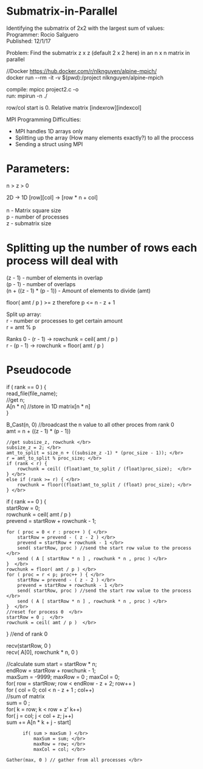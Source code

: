 # Submatrix-in-Parallel

Identifying the submatrix of 2x2 with the largest sum of values: </br>
Programmer: Rocio Salguero </br>
Published: 12/1/17 </br>

Problem: Find the submatrix z x z (default 2 x 2 here) in an n x n matrix in parallel </br>

//Docker https://hub.docker.com/r/nlknguyen/alpine-mpich/ </br>
docker run --rm -it -v $(pwd):/project nlknguyen/alpine-mpich </br>

compile: mpicc project2.c -o <name> </br>
run: mpirun -n <number of processes> ./<name> <filename> </br>

row/col start is 0. Relative matrix [indexrow][indexcol] </br>

MPI Programming Difficulties: 
  - MPI handles 1D arrays only </br>
  - Splitting up the array (How many elements exactly?) to all the proccess </br>
  - Sending a struct using MPI </br>
  
# Parameters:  </br>
n > z > 0 </br>

2D -> 1D [row][col] -> [row * n + col] </br>
</br>
n - Matrix square size </br>
p - number of processes </br>
z - submatrix size  </br>

# Splitting up the number of rows each process will deal with </br>
(z - 1) - number of elements in overlap </br>
(p - 1) - number of overlaps </br>
(n + ((z - 1) * (p - 1)) - Amount of elements to divide (amt) </br>

floor( amt / p ) >= z therefore p <= n - z + 1 </br>

Split up array:  </br>
  r - number or processes to get certain amount </br>
  r = amt % p  </br>
  
  Ranks 0 - (r - 1) -> rowchunk = ceil( amt / p ) </br>
        r - (p - 1) -> rowchunk = floor( amt / p ) </br>
        
# Pseudocode
if ( rank == 0 ) { </br>
      read_file(file_name); </br>
      //get n; </br>
      A[n * n] //store in 1D matrix[n * n] </br>
} </br>

B_Cast(n, 0) //broadcast the n value to all other proces from rank 0 </br>
amt = n + ((z - 1) * (p - 1))  </br>

    //get subsize_z, rowchunk </br>
    subsize_z = 2; </br>
    amt_to_split = size_n + ((subsize_z -1) * (proc_size - 1)); </br>
    r = amt_to_split % proc_size; </br>
    if (rank < r) {
        rowchunk = ceil( (float)amt_to_split / (float)proc_size);  </br>      
    } </br>
    else if (rank >= r) { </br>
        rowchunk = floor((float)amt_to_split / (float) proc_size); </br>
    } </br>
    
if ( rank == 0 )  { </br>
    startRow = 0; </br>
    rowchunk = ceil( amt / p ) </br>
    prevend = startRow + rowchunk - 1; </br>
    
    for ( proc = 0 < r : proc++ ) { </br>
        startRow = prevend - ( z - 2 ) </br>
        prevend = startRow + rowchunk - 1 </br>
        send( startRow, proc ) //send the start row value to the process </br>
        send ( A [ startRow * n ] , rowchunk * n , proc ) </br>
    }  </br>
    rowchunk = floor( amt / p ) </br>
    for ( proc = r < p; proc++ ) { </br>
        startRow = prevend - ( z - 2 ) </br> 
        prevend = startRow + rowchunk - 1 </br>
        send( startRow, proc ) //send the start row value to the process </br>
        send ( A [ startRow * n ] , rowchunk * n , proc ) </br>
    }  </br>
    //reset for process 0  </br> 
    startRow = 0 ;  </br>
    rowchunk = ceil( amt / p )  </br>
} //end of rank 0    </br>

recv(startRow, 0 ) </br>
recv( A[0], rowchunk * n, 0 ) </br> 

//calculate sum 
  start = startRow * n; </br>
  endRow = startRow + rowchunk - 1; </br>
  maxSum = -9999; maxRow = 0 ; maxCol = 0; </br>
  for( row = startRow; row < endRow - z + 2; row++ ) </br>
    for ( col = 0; col < n - z + 1 ; col++) </br>
          //sum of matrix </br>
          sum = 0 ; </br>
          for( k = row; k < row + z' k++) </br>
              for( j = col; j < col + z; j++) </br>
                  sum += A[n * k + j - start] </br>
          
          if( sum > maxSum ) </br>
              maxSum = sum; </br>
              maxRow = row; </br> 
              maxCol = col; </br> 
              
    Gather(max, 0 ) // gather from all processes </br>

    

   
